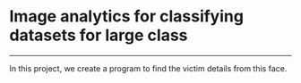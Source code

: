 # Image analytics for classifying datasets for large class
----------------------------------------------------------
In this project, we create a program to find the victim details from this face.


